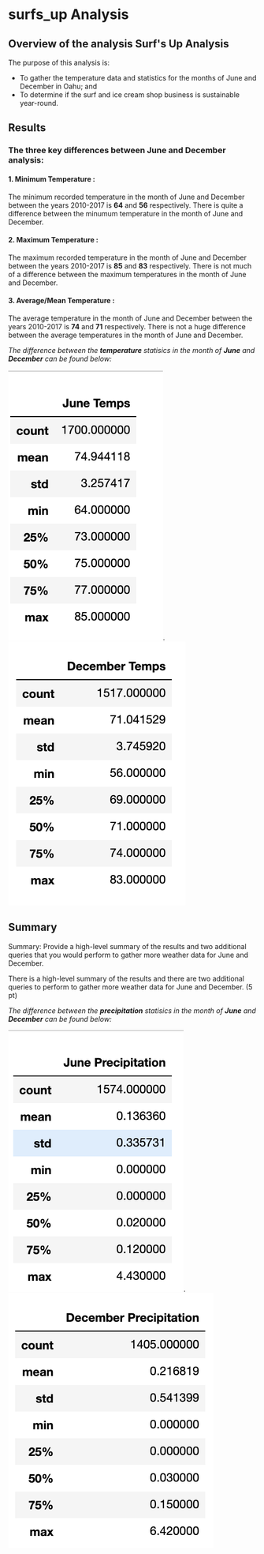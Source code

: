 # surfs_up Analysis

## Overview of the analysis Surf's Up Analysis

The purpose of this analysis is:
* To gather the temperature data and statistics for the months of June and December in Oahu; and
* To determine if the surf and ice cream shop business is sustainable year-round.

## Results

### The three key differences between June and December analysis:

#### 1. Minimum Temperature :
The minimum recorded temperature in the month of June and December between the years 2010-2017 is **64** and **56** respectively. 
There is quite a difference between the minumum temperature in the month of June and December.

#### 2. Maximum Temperature :
The maximum recorded temperature in the month of June and December between the years 2010-2017 is **85** and **83** respectively. 
There is not much of a difference between the maximum temperatures in the month of June and December.

#### 3. Average/Mean Temperature :
The average temperature in the month of June and December between the years 2010-2017 is **74** and **71** respectively. 
There is not a huge difference between the average temperatures in the month of June and December.

*The difference between the **temperature** statisics in the month of **June** and **December** can be found below:*


   ![June Statistics](AddRes/June_Temps_Stats.png).         ![December Statistics](AddRes/December_Temps_Stats.png)



## Summary


Summary: Provide a high-level summary of the results and two additional queries that you would perform to gather more weather data for June and December.

There is a high-level summary of the results and there are two additional queries to perform to gather more weather data for June and December. (5 pt)

*The difference between the **precipitation** statisics in the month of **June** and **December** can be found below:*

 ![June Statistics](AddRes/June_Prcp_Stats.png).         ![December Statistics](AddRes/Dec_Prcp_Stats.png)

